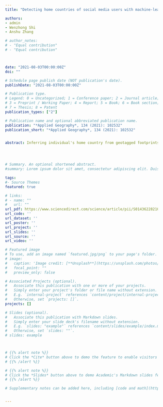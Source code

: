 ```yaml
---
title: "Detecting home countries of social media users with machine-learned ranking approach: a case study in Hong Kong"

authors:
- admin
- Wenzhong Shi
- Anshu Zhang

# author_notes:
# - "Equal contribution"
# - "Equal contribution"



date: "2021-08-03T00:00:00Z"
doi: ""

# Schedule page publish date (NOT publication's date).
publishDate: "2021-08-03T00:00:00Z"

# Publication type.
# Legend: 0 = Uncategorized; 1 = Conference paper; 2 = Journal article;
# 3 = Preprint / Working Paper; 4 = Report; 5 = Book; 6 = Book section;
# 7 = Thesis; 8 = Patent
publication_types: ["2"]

# Publication name and optional abbreviated publication name.
publication: "*Applied Geography*, 134 (2021): 102532"
publication_short: "*Applied Geography*, 134 (2021): 102532"


abstract: Inferring individual's home country from geotagged footprints is widely applied in human mobility research. Previous studies mainly used simple empirical methods that are based on intuitive hypothetical assumptions. Because the exact relationships between users' home countries and geotagged footprints haven't be quantitatively revealed, empirical methods based on human intuitions and past experiences are used for rough approximation. In this study, we propose a machine-learning approach for the task of home country detection, by formulating the task as a query-ranking problem and using a machine-learned ranking model for problem solving. The used model is a Multiple Additive Regression Trees framework that aims to rank regions in specific orders and the region ranked first is designated as the home country. Our approach is data-driven and can adaptively learn the unknown function from input (geotagged footprints) to output (user's home country), thus alleviating the bias introduced by previous empirical methods. We conduct experiments with real-world datasets, and results demonstrate that our approach achieves better performance than previous empirical methods. The model's parameter sensitivity is also investigated, and results show that user's origin may be a factor affecting the approach's performance and that our approach achieves robust good performance with various parameter settings.




# Summary. An optional shortened abstract.
#summary: Lorem ipsum dolor sit amet, consectetur adipiscing elit. Duis posuere tellus ac convallis placerat. Proin tincidunt magna sed ex sollicitudin condimentum.

tags:
#- Source Themes
featured: true

# links:
# - name: ""
#   url: ""
url_pdf: https://www.sciencedirect.com/science/article/pii/S014362282100148X
url_code: ''
url_dataset: ''
url_poster: ''
url_project: ''
url_slides: ''
url_source: ''
url_video: ''

# Featured image
# To use, add an image named `featured.jpg/png` to your page's folder. 
# image:
#   caption: 'Image credit: [**Unsplash**](https://unsplash.com/photos/jdD8gXaTZsc)'
#   focal_point: ""
#   preview_only: false

# Associated Projects (optional).
#   Associate this publication with one or more of your projects.
#   Simply enter your project's folder or file name without extension.
#   E.g. `internal-project` references `content/project/internal-project/index.md`.
#   Otherwise, set `projects: []`.
projects: []

# Slides (optional).
#   Associate this publication with Markdown slides.
#   Simply enter your slide deck's filename without extension.
#   E.g. `slides: "example"` references `content/slides/example/index.md`.
#   Otherwise, set `slides: ""`.
# slides: example



# {{% alert note %}}
# Click the *Cite* button above to demo the feature to enable visitors to import publication metadata into their reference management software.
# {{% /alert %}}

# {{% alert note %}}
# Click the *Slides* button above to demo Academic's Markdown slides feature.
# {{% /alert %}}

# Supplementary notes can be added here, including [code and math](https://sourcethemes.com/academic/docs/writing-markdown-latex/).


---
```



